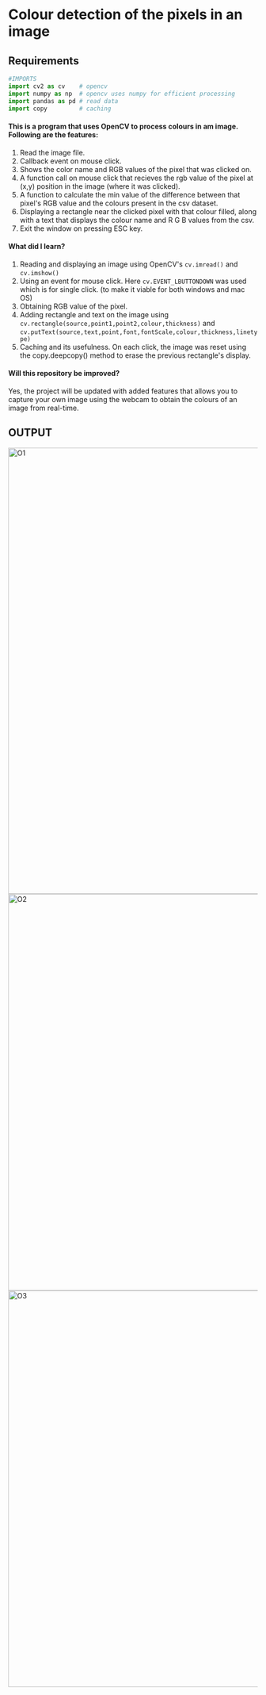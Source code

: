# Colour detection of the pixels in an image

## Requirements
```python
#IMPORTS
import cv2 as cv    # opencv
import numpy as np  # opencv uses numpy for efficient processing
import pandas as pd # read data
import copy         # caching
```

#### This is a program that uses OpenCV to process colours in am image. Following are the features:
  1. Read the image file. 
  2. Callback event on mouse click.
  3. Shows the color name and RGB values of the pixel that was clicked on.
  4. A function call on mouse click that recieves the rgb value of the pixel at (x,y) position in the image (where it was clicked).
  5. A function to calculate the min value of the difference between that pixel's RGB value and the colours present in the csv dataset.
  6. Displaying a rectangle near the clicked pixel with that colour filled, along with a text that displays the colour name and R G B values from the csv.
  7. Exit the window on pressing ESC key.

#### What did I learn?
  1. Reading and displaying an image using OpenCV's ``cv.imread()`` and ``cv.imshow()``
  2. Using an event for mouse click. Here ``cv.EVENT_LBUTTONDOWN`` was used which is for single click. (to make it viable for both windows and mac OS)
  3. Obtaining RGB value of the pixel.
  4. Adding rectangle and text on the image using ``cv.rectangle(source,point1,point2,colour,thickness)`` and ``cv.putText(source,text,point,font,fontScale,colour,thickness,linetype)``
  5. Caching and its usefulness. On each click, the image was reset using the copy.deepcopy() method to erase the previous rectangle's display.

#### Will this repository be improved?
  Yes, the project will be updated with added features that allows you to capture your own image using the webcam to obtain the colours of an image from real-time.

## OUTPUT
<img width="900" alt="O1" src="https://user-images.githubusercontent.com/60001051/118470991-e1353b80-b724-11eb-9832-2d9c4c78a8fa.png">
<img width="800" alt="O2" src="https://user-images.githubusercontent.com/60001051/118471033-ec886700-b724-11eb-81e9-d199a4d9cd52.png">
<img width="800" alt="O3" src="https://user-images.githubusercontent.com/60001051/118471044-f01bee00-b724-11eb-8055-6350cf6a90c1.png">

